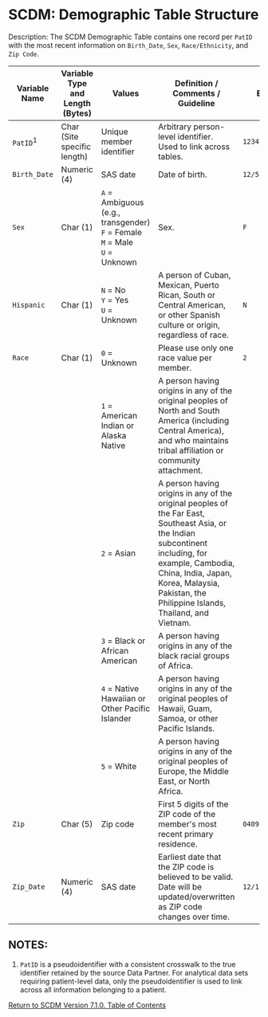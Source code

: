 # SCDM: Demographic Table Structure

Description: The SCDM Demographic Table contains one record per `PatID` with the most recent information on `Birth_Date`, `Sex`, `Race/Ethnicity`, and `Zip Code`.

| Variable Name | Variable Type and Length (Bytes) | Values | Definition / Comments / Guideline | Example |
| --- | --- | --- | --- | --- |
| `PatID`<sup>1</sup> | Char (Site specific length) | Unique member identifier | Arbitrary person-level identifier. Used to link across tables. | `123456789012345` |
| `Birth_Date` | Numeric (4) | SAS date | Date of birth. | `12/5/1971` |
| `Sex` | Char (1) | `A` = Ambiguous (e.g., transgender)<br>`F` = Female<br>`M` = Male<br>`U` = Unknown | Sex. | `F` |
| `Hispanic` | Char (1) | `N` = No<br>`Y` = Yes<br> `U` = Unknown | A person of Cuban, Mexican, Puerto Rican, South or Central American, or other Spanish culture or origin, regardless of race. | `N` |
| `Race` | Char (1) | `0` = Unknown | Please use only one race value per member.<br> | `2` |
| | | `1` = American Indian or Alaska Native | A person having origins in any of the original peoples of North and South America (including Central America), and who maintains tribal affiliation or community attachment. | |
| | | `2` = Asian | A person having origins in any of the original peoples of the Far East, Southeast Asia, or the Indian subcontinent including, for example, Cambodia, China, India, Japan, Korea, Malaysia, Pakistan, the Philippine Islands, Thailand, and Vietnam. | |
| | | `3` = Black or African American | A person having origins in any of the black racial groups of Africa. | |
| | | `4` = Native Hawaiian or Other Pacific Islander | A person having origins in any of the original peoples of Hawaii, Guam, Samoa, or other Pacific Islands. | |
| | | `5` = White | A person having origins in any of the original peoples of Europe, the Middle East, or North Africa. | |
| `Zip` | Char (5) | Zip code | First 5 digits of the ZIP code of the member's most recent primary residence. | `04090` |
| `Zip_Date` | Numeric (4) | SAS date | Earliest date that the ZIP code is believed to be valid. Date will be updated/overwritten as ZIP code changes over time. | `12/12/2009` |

## NOTES:

1. `PatID` is a pseudoidentifier with a consistent crosswalk to the true identifier retained by the source Data Partner. For analytical data sets requiring patient-level data, only the pseudoidentifier is used to link across all information belonging to a patient.

[Return to SCDM Version 7.1.0. Table of Contents](atoc_scdm.md)

